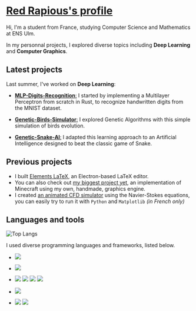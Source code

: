 # [Red Rapious's profile](https://red-rapious.github.io)

Hi, I'm a student from France, studying Computer Science and Mathematics at ENS Ulm.

In my personnal projects, I explored diverse topics including **Deep Learning** and **Computer Graphics**.

## Latest projects
Last summer, I've worked on **Deep Learning**:
- [**MLP-Digits-Recognition**:](https://github.com/Red-Rapious/MLP-Digits-Recognition) I started by implementing a Multilayer Perceptron from scratch in Rust, to recognize handwritten digits from the MNIST dataset.

- [**Genetic-Birds-Simulator**:](https://github.com/Red-Rapious/Genetic-Birds-Simulator) I explored Genetic Algorithms with this simple simulation of birds evolution.

- [**Genetic-Snake-AI**:](https://github.com/Red-Rapious/Genetic-Snake-AI) I adapted this learning approach to an Artificial Intelligence designed to beat the classic game of Snake.

## Previous projects
- I built [Elements LaTeX](https://github.com/Red-Rapious/Elements-LaTeX), an Electron-based LaTeX editor.
- You can also check out [my biggest project yet](https://github.com/Red-Rapious/MinecraftCloneOpenGL), an implementation of Minecraft using my own, handmade, graphics engine.
- I created [an animated CFD simulator](https://github.com/Red-Rapious/Navier-Stokes-CFD) using the Navier-Stokes equations, you can easily try to run it with `Python` and `Matplotlib` *(in French only)*


## Languages and tools
![Top Langs](https://github-readme-stats.vercel.app/api/top-langs/?username=red-rapious&layout=compact)

I used diverse programming languages and frameworks, listed below.

- <a href="https://github.com/Red-Rapious/MLP-Digits-Recognition"><img src="https://img.shields.io/badge/Rust-white?style=for-the-badge&logo=rust&logoColor=black"></a>
- <a href="https://github.com/Red-Rapious/Navier-Stokes-CFD"><img src="https://img.shields.io/badge/Python-3776AB?style=for-the-badge&logo=python&logoColor=white"></a>
- <a href="https://github.com/Red-Rapious/Elements-LaTeX"><img src="https://img.shields.io/badge/Javascript-yellow?style=for-the-badge&logo=javascript&logoColor=white"></a>
<a href="https://github.com/Red-Rapious/Elements-LaTeX"><img src="https://img.shields.io/badge/Electron-47848F?style=for-the-badge&logo=electron&logoColor=white"></a> <a href="https://github.com/Red-Rapious/Red-Rapious"><img src="https://img.shields.io/badge/HTML-E34F26?style=for-the-badge&logo=html5&logoColor=white"></a>
<a href="https://github.com/Red-Rapious/Red-Rapious"><img src="https://img.shields.io/badge/CSS-1572B6?style=for-the-badge&logo=CSS3&logoColor=white"></a>

- <a href="https://github.com/Red-Rapious/OCaml-Playground"><img src="https://img.shields.io/badge/OCaml-EC6813?style=for-the-badge&logo=ocaml&logoColor=white"></a>
- <a href="https://github.com/Red-Rapious/MinecraftCloneOpenGL"><img src="https://img.shields.io/badge/C%2B%2B-00599C?style=for-the-badge&logo=c%2B%2B&logoColor=white"></a>
<a href="https://github.com/Red-Rapious/MinecraftCloneOpenGL"><img src="https://img.shields.io/badge/opengl-5586A4?style=for-the-badge&logo=opengl&logoColor=white"></a>
